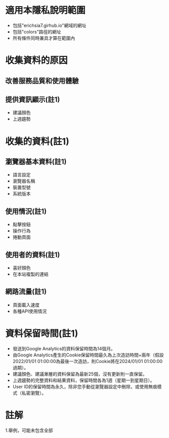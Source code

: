 # 適用本隱私說明範圍
* 包括"erichsia7.girhub.io"網域的網址
* 包括"colors"路徑的網址
* 所有條件同時兼具才算在範圍內
# 收集資料的原因
## 改善服務品質和使用體驗
## 提供資訊顯示(註1)
* 建議顏色
* 上週趨勢
# 收集的資料(註1)
## 瀏覽器基本資料(註1)
* 語言設定
* 瀏覽器名稱
* 裝置型號
* 系統版本
## 使用情況(註1)
* 點擊按鈕
* 操作行為
* 捲動頁面
## 使用者的資料(註1)
* 喜好顏色
* 在本站複製的連結
## 網路流量(註1)
* 頁面載入速度
* 各種API使用情況
# 資料保留時間(註1)
* 發送到Google Analytics的資料保留時間為14個月。
* 由Google Analytics產生的Cookie保留時間最久為上次造訪時間+兩年（假設2022/01/01 01:00:00為最後一次造訪，則Cookie將在2024/01/01 01:00:00過期）。
* 建議顏色、建議漸層的資料保留為最新25個，沒有更新則一直保留。
* 上週趨勢的完整資料和結果資料，保留時間各為1週（星期一到星期日）。
* User ID的保留時間為永久，除非您手動從瀏覽器設定中刪除，或使用無痕模式（私密瀏覽）。
# 註解
1.舉例，可能未包含全部
